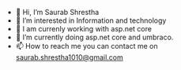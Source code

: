 - 👋 Hi, I’m Saurab Shrestha
- 👀 I’m interested in Information and technology
- 👀 I am currenly working with asp.net core
- 🌱 I’m currently doing asp.net core and umbraco.
- 📫 How to reach me you can contact me on saurab.shrestha1010@gmail.com

<!---
Saurab-1010/Saurab-1010 is a ✨ special ✨ repository because its `README.md` (this file) appears on your GitHub profile.
You can click the Preview link to take a look at your changes.
--->
